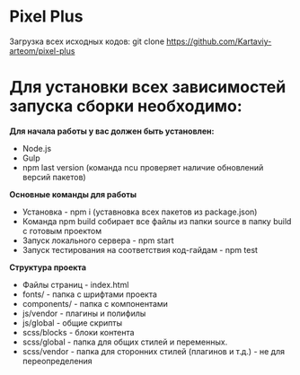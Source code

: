 # Pixel Plus

Загрузка всех исходных кодов:
git clone <https://github.com/Kartaviy-arteom/pixel-plus>

# Для установки всех зависимостей запуска сборки необходимо:

**Для начала работы у вас должен быть установлен:**

- Node.js
- Gulp
- npm last version (команда ncu проверяет наличие обновлений версий пакетов)

**Основные команды для работы**

- Установка - npm i (уставновка всех пакетов из package.json)
- Команда npm build собирает все файлы из папки source в папку build с готовым проектом
- Запуск локального сервера - npm start
- Запуск тестирования на соответствия код-гайдам - npm test

**Структура проекта**

- Файлы страниц - index.html
- fonts/ - папка с шрифтами проекта
- components/ - папка с компонентами
- js/vendor - плагины и полифилы
- js/global - общие скрипты
- scss/blocks - блоки контента
- scss/global - папка для общих стилей и переменных.
- scss/vendor - папка для сторонних стилей (плагинов и т.д.) - не для переопределения
